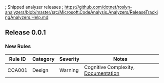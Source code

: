 ﻿; Shipped analyzer releases
; https://github.com/dotnet/roslyn-analyzers/blob/master/src/Microsoft.CodeAnalysis.Analyzers/ReleaseTrackingAnalyzers.Help.md

## Release 0.0.1

### New Rules
Rule ID | Category | Severity | Notes
--------|----------|----------|--------------------
CCA001  |  Design  |  Warning | Cognitive Complexity, [Documentation](CCA001_Documentation_Link)
